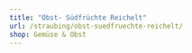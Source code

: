```yaml
---
title: "Obst- Südfrüchte Reichelt"
url: /straubing/obst-suedfruechte-reichelt/
shop: Gemüse & Obst
---
```

